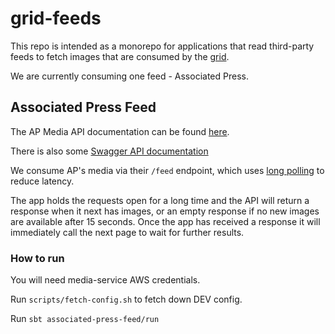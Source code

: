 # grid-feeds
This repo is intended as a monorepo for applications that read third-party feeds to fetch images that are consumed by the [grid](https://github.com/guardian/grid).

We are currently consuming one feed - Associated Press.

## Associated Press Feed
The AP Media API documentation can be found [here](http://api.ap.org/media/v/docs/index.html).

There is also some [Swagger API documentation](https://api.ap.org/media/v/swagger/)

We consume AP's media via their `/feed` endpoint, which uses [long polling](http://api.ap.org/media/v/docs/index.html#t=Feed.htm%23About_Long_Polling&rhsearch=long%20polling&rhsyns=%20) to reduce latency.

The app holds the requests open for a long time and the API will return a response when it next has images, or an empty response if no new images are available after 15 seconds. Once the app has received a response it will immediately call the next page to wait for further results.

### How to run
You will need media-service AWS credentials.

Run `scripts/fetch-config.sh` to fetch down DEV config.

Run `sbt associated-press-feed/run`
